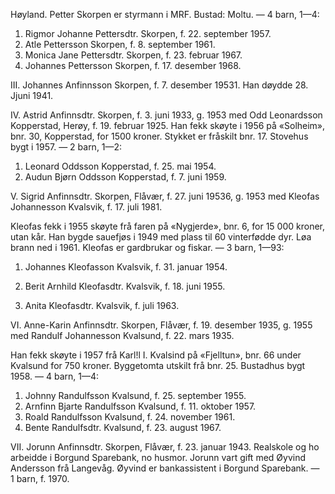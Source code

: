 Høyland. Petter Skorpen er styrmann i MRF. Bustad: Moltu. — 4 barn, 1—4:

1. Rigmor Johanne Pettersdtr. Skorpen, f. 22. september 1957.
2. Atle Pettersson Skorpen, f. 8. september 1961.
3. Monica Jane Pettersdtr. Skorpen, f. 23. februar 1967.
4. Johannes Pettersson Skorpen, f. 17. desember 1968.

III. Johannes Anfinnsson Skorpen, f. 7. desember 19531. Han døydde 28. Jjuni 1941.

IV. Astrid Anfinnsdtr. Skorpen, f. 3. juni 1933, g. 1953 med Odd Leonardsson Kopperstad, Herøy, f. 19. februar 1925. Han fekk skøyte i 1956 på «Solheim», bnr. 30, Kopperstad, for 1500 kroner. Stykket er fråskilt bnr. 17. Stovehus bygt i 1957. — 2 barn, 1—2:

1. Leonard Oddsson Kopperstad, f. 25. mai 1954.
2. Audun Bjørn Oddsson Kopperstad, f. 7. juni 1959.

V. Sigrid Anfinnsdtr. Skorpen, Flåvær, f. 27. juni 19536, g. 1953 med Kleofas Johannesson Kvalsvik, f. 17. juli 1981.

Kleofas fekk i 1955 skøyte frå faren på «Nygjerde», bnr. 6, for 15 000 kroner, utan kår. Han bygde sauefjøs i 1949 med
plass til 60 vinterfødde dyr. Løa brann ned i 1961. Kleofas er
gardbrukar og fiskar. — 3 barn, 1—93:

1. Johannes Kleofasson Kvalsvik, f. 31. januar 1954.

2. Berit Arnhild Kleofasdtr. Kvalsvik, f. 18. juni 1955.

3. Anita Kleofasdtr. Kvalsvik, f. juli 1963.

VI. Anne-Karin Anfinnsdtr. Skorpen, Flåvær, f. 19. desember 1935, g. 1955 med Randulf Johannesson Kvalsund, f. 22. mars 1935.

Han fekk skøyte i 1957 frå Karl!l I. Kvalsind på «Fjelltun», bnr. 66 under Kvalsund for 750 kroner. Byggetomta utskilt frå bnr. 25. Bustadhus bygt 1958. — 4 barn, 1—4:

1. Johnny Randulfsson Kvalsund, f. 25. september 1955.
2. Arnfinn Bjarte Randulfsson Kvalsund, f. 11. oktober 1957.
3. Roald Randulfsson Kvalsund, f. 24. november 1961.
4. Bente Randulfsdtr. Kvalsund, f. 23. august 1967.

VII. Jorunn Anfinnsdtr. Skorpen, Flåvær, f. 23. januar 1943. Realskole og ho arbeidde i Borgund Sparebank, no husmor. Jorunn vart gift med Øyvind Andersson frå Langevåg. Øyvind er bankassistent i Borgund Sparebank. — 1 barn, f. 1970.